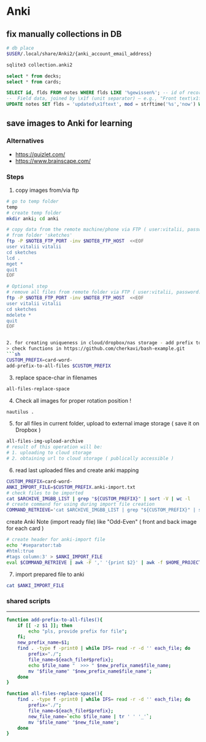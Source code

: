 # Anki 
## fix manually collections in DB
```sh
# db place
$USER/.local/share/Anki2/{anki_account_email_address}

sqlite3 collection.anki2
```
```sql
select * from decks;
select * from cards;

SELECT id, flds FROM notes WHERE flds LIKE '%gewissen%'; -- id of record 
-- 	Field data, joined by \x1f (unit separator) — e.g., "Front text\x1fBack text"
UPDATE notes SET flds = 'updated\x1ftext', mod = strftime('%s','now') WHERE id = 1743965509382;
```

## save images to Anki for learning

### Alternatives
* https://quizlet.com/
* https://www.brainscape.com/

### Steps
1. copy images from/via ftp
```sh
# go to temp folder
temp
# create temp folder 
mkdir anki; cd anki

# copy data from the remote machine/phone via FTP ( user:vitalii, password: vitalii )
# from folder 'sketches'
ftp -P $NOTE8_FTP_PORT -inv $NOTE8_FTP_HOST  <<EOF
user vitalii vitalii
cd sketches
lcd .
mget *
quit
EOF

# Optional step 
# remove all files from remote folder via FTP ( user:vitalii, password: vitalii ) 
ftp -P $NOTE8_FTP_PORT -inv $NOTE8_FTP_HOST  <<EOF
user vitalii vitalii
cd sketches
mdelete *
quit
EOF


2. for creating uniqueness in cloud/dropbox/nas storage - add prefix to files  anki-wordcards
> check functions in https://github.com/cherkavi/bash-example.git
```sh
CUSTOM_PREFIX=card-word-
add-prefix-to-all-files $CUSTOM_PREFIX
```

3. replace space-char in filenames
```sh
all-files-replace-space
```

4. Check all images for proper rotation position !
```sh 
nautilus .
```

5. for all files in current folder, upload to external image storage ( save it on Dropbox )
```sh
all-files-img-upload-archive
# result of this operation will be: 
# 1. uploading to cloud storage
# 2. obtaining url to cloud storage ( publically accessible )
```

6. read last uploaded files and create anki mapping 
```sh
CUSTOM_PREFIX=card-word-
ANKI_IMPORT_FILE=$CUSTOM_PREFIX.anki-import.txt
# check files to be imported
cat $ARCHIVE_IMGBB_LIST | grep "${CUSTOM_PREFIX}" | sort -V | wc -l
# create command for using during import file creation
COMMAND_RETRIEVE='cat $ARCHIVE_IMGBB_LIST | grep "${CUSTOM_PREFIX}" | sort -V '
```
create Anki Note (import ready file) like "Odd-Even" ( front and back image for each card )
```sh
# create header for anki-import file
echo '#separator:tab
#html:true
#tags column:3' > $ANKI_IMPORT_FILE
eval $COMMAND_RETRIEVE | awk -F ',' '{print $2}' | awk -f $HOME_PROJECTS_GITHUB/bash-example/awk/shrink-lines-to-columns.awk | awk -F '<=>' '{print $1" "$2}' | awk '{print "\"<img src=\"\""$1"\"\">\"\t""\"<img src=\"\""$2"\"\">\""}' >> $ANKI_IMPORT_FILE
```

7. import prepared file to anki
```sh
cat $ANKI_IMPORT_FILE
```

### shared scripts 
------------------
```sh
function add-prefix-to-all-files(){ 
    if [[ -z $1 ]]; then
        echo "pls, provide prefix for file";
    fi;
    new_prefix_name=$1;
    find . -type f -print0 | while IFS= read -r -d '' each_file; do
        prefix="./";
        file_name=${each_file#$prefix};
        echo $file_name "  >>> " $new_prefix_name$file_name;
        mv "$file_name" "$new_prefix_name$file_name";
    done
}

function all-files-replace-space(){ 
    find . -type f -print0 | while IFS= read -r -d '' each_file; do
        prefix="./";
        file_name=${each_file#$prefix};
        new_file_name=`echo $file_name | tr ' ' '_'`;
        mv "$file_name" "$new_file_name";
    done
}

```